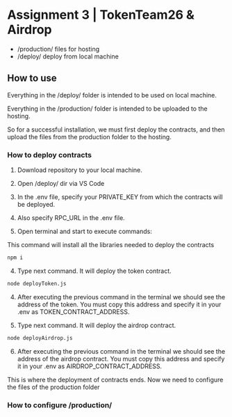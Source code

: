# Assignment 3 | TokenTeam26 & Airdrop

- /production/ files for hosting
- /deploy/ deploy from local machine

## How to use

Everything in the /deploy/ folder is intended to be used on local machine.

Everything in the /production/ folder is intended to be uploaded to the hosting.

So for a successful installation, we must first deploy the contracts, and then upload the files from the production folder to the hosting.

### How to deploy contracts

1. Download repository to your local machine.

2. Open /deploy/ dir via VS Code

3. In the .env file, specify your PRIVATE_KEY from which the contracts will be deployed.

3. Also specify RPC_URL in the .env file.

3. Open terminal and start to execute commands:

This command will install all the libraries needed to deploy the contracts

```bash
npm i
```

4. Type next command. It will deploy the token contract.

```bash
node deployToken.js
```

4. Аfter executing the previous command in the terminal we should see the address of the token. You must copy this address and specify it in your .env as TOKEN_CONTRACT_ADDRESS.

5. Type next command. It will deploy the airdrop contract.

```bash
node deployAirdrop.js
```

6. Аfter executing the previous command in the terminal we should see the address of the airdrop contract. You must copy this address and specify it in your .env as AIRDROP_CONTRACT_ADDRESS.

This is where the deployment of contracts ends. Now we need to configure the files of the production folder

### How to configure /production/


